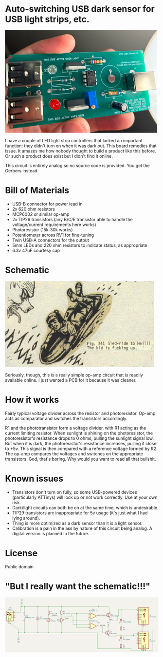 # Auto-switching USB dark sensor for USB light strips, etc.

![](crap.jpg)

I have a couple of LED light strip controllers that lacked an important function: they didn't turn on when it was dark out. This board remedies that issue.
It amazes me how nobody thought to build a product like this before. Or such a product does exist but I didn't find it online.

This circuit is entirely analog so no source code is provided. You get the Gerbers instead.

# Bill of Materials

* USB-B connector for power lead in
* 2x 620 ohm resistors
* MCP6002 or similar op-amp
* 2x TIP29 transistors (any B/C/E transistor able to handle the voltage/current requirements here works)
* Photoresistor (15k-30k works)
* Potentiometer across RV1 for fine-tuning
* Twin USB-A connectors for the output
* 5mm LEDs and 220 ohm resistors to indicate status, as appropriate
* 6.3v 47uF courtesy cap

# Schematic

![](schematic.png)

Seriously, though, this is a really simple op-amp circuit that is readily available online. I just wanted a PCB for it because it was cleaner.

# How it works

Fairly typical voltage divider across the resistor and photoresistor. Op-amp acts as comparator and switches the transistors accordingly.

R1 and the phototransistor form a voltage divider, with R1 acting as the current limiting resistor.
When sunlight is shining on the photoresistor, the photoresistor's resistance drops to 0 ohms, pulling
the sunlight signal low. But when it is dark, the photoresistor's resistance increases, pulling it
closer to +5v. This signal is then compared with a reference voltage formed by R2. The op-amp compares
the voltages and switches on the appropriate transistors. God, that's boring. Why would you want to
read all that bullshit.

# Known issues

* Transistors don't turn on fully, so some USB-powered devices (particularly ATTinys) will lock up or not work correctly. Use at your own risk.
* Dark/light circuits can both be on at the same time, which is undesirable.
* TIP29 transistors are inappropriate for 5v usage (it's just what I had lying around).
* Thing is more optimized as a dark sensor than it is a light sensor.
* Calibration is a pain in the ass by nature of this circuit being analog. A digital version is planned in the future.

# License

Public domain

# "But I really want the schematic!!!"

![](realschematic.png)
